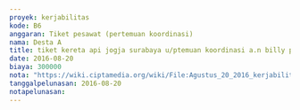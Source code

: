 ```yaml
---
proyek: kerjabilitas
kode: B6
anggaran: Tiket pesawat (pertemuan koordinasi)
nama: Desta A
title: tiket kereta api jogja surabaya u/ptemuan koordinasi a.n billy p
date: 2016-08-20
biaya: 300000
nota: "https://wiki.ciptamedia.org/wiki/File:Agustus_20_2016_kerjabilitas_B6_tiket_kembali_ke_surabaya_billy.jpg"
tanggalpelunasan: 2016-08-20
notapelunasan:
---
```

